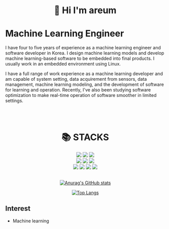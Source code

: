 <div align=center><h1>👋 Hi I'm areum </h1></div>

<div>
  <h1> Machine Learning Engineer </h1>

I have four to five years of experience as a machine learning engineer and software developer in Korea. I design machine learning models and develop machine learning-based software to be embedded into final products. I usually work in an embedded environment using Linux.

I have a full range of work experience as a machine learning developer and am capable of system setting, data acquirement from sensors, data management, machine learning modeling, and the development of software for learning and operation. Recently, I've also been studying software optimization to make real-time operation of software smoother in limited settings.
</div>
<br>
<br>

<div align=center><h1>📚 STACKS</h1></div>

<div align=center> 
  <img src="https://img.shields.io/badge/c++-00599C?style=for-the-badge&logo=c%2B%2B&logoColor=white">
  <img src="https://img.shields.io/badge/python-3776AB?style=for-the-badge&logo=python&logoColor=white"> 
  <img src="https://img.shields.io/badge/kotlin-7F52FF?style=for-the-badge&logo=kotlin&logoColor=white"> 
  <br>
  
  <img src="https://img.shields.io/badge/numpy-013243?style=for-the-badge&logo=numpy&logoColor=white">
  <img src="https://img.shields.io/badge/pytorch-EE4C2C?style=for-the-badge&logo=pytorch&logoColor=white"> 
  <img src="https://img.shields.io/badge/tensorflow-FF6F00?style=for-the-badge&logo=tensorflow&logoColor=black">
  <br>  
  
  <img src="https://img.shields.io/badge/linux-FCC624?style=for-the-badge&logo=linux&logoColor=black"> 
  <img src="https://img.shields.io/badge/github-181717?style=for-the-badge&logo=github&logoColor=white">
  <img src="https://img.shields.io/badge/git-F05032?style=for-the-badge&logo=git&logoColor=white">
  <img src="https://img.shields.io/badge/qt-41CD52?style=for-the-badge&logo=qt&logoColor=white">
  <br>  
  <br>

[![Anurag's GitHub stats](https://github-readme-stats.vercel.app/api?username=alynlee&show_icons=true&theme=radical)](https://github.com/anuraghazra/github-readme-stats)

[![Top Langs](https://github-readme-stats.vercel.app/api/top-langs/?username=alynlee&layout=compact&theme=dracula)](https://github.com/metleeha)

</div>


## Interest
- Machine learning


<!--
**alynlee/alynlee** is a ✨ _special_ ✨ repository because its `README.md` (this file) appears on your GitHub profile.

Here are some ideas to get you started:

- 🔭 I’m currently working on ...
- 🌱 I’m currently learning ...
- 👯 I’m looking to collaborate on ...
- 🤔 I’m looking for help with ...
- 💬 Ask me about ...
- 📫 How to reach me: ...
- 😄 Pronouns: ...
- ⚡ Fun fact: ...
-->
